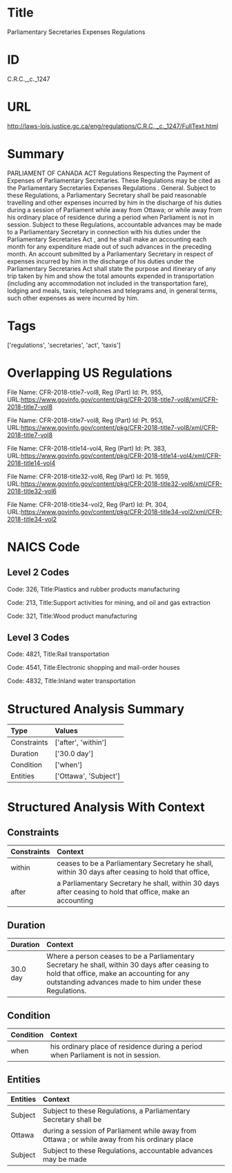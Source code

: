 # Title
Parliamentary Secretaries Expenses Regulations


# ID
C.R.C.,_c._1247

# URL
http://laws-lois.justice.gc.ca/eng/regulations/C.R.C.,_c._1247/FullText.html


# Summary
PARLIAMENT OF CANADA ACT Regulations Respecting the Payment of Expenses of Parliamentary Secretaries.
These Regulations may be cited as the  Parliamentary Secretaries Expenses Regulations .
General.
Subject to these Regulations, a Parliamentary Secretary shall be paid reasonable travelling and other expenses incurred by him in the discharge of his duties during a session of Parliament while away from Ottawa; or while away from his ordinary place of residence during a period when Parliament is not in session.
Subject to these Regulations, accountable advances may be made to a Parliamentary Secretary in connection with his duties under the  Parliamentary Secretaries Act , and he shall make an accounting each month for any expenditure made out of such advances in the preceding month.
An account submitted by a Parliamentary Secretary in respect of expenses incurred by him in the discharge of his duties under the  Parliamentary Secretaries Act  shall state the purpose and itinerary of any trip taken by him and show the total amounts expended in transportation (including any accommodation not included in the transportation fare), lodging and meals, taxis, telephones and telegrams and, in general terms, such other expenses as were incurred by him.


# Tags
['regulations', 'secretaries', 'act', 'taxis']


# Overlapping US Regulations
File Name: CFR-2018-title7-vol8, Reg (Part) Id: Pt. 955, URL:https://www.govinfo.gov/content/pkg/CFR-2018-title7-vol8/xml/CFR-2018-title7-vol8

File Name: CFR-2018-title7-vol8, Reg (Part) Id: Pt. 953, URL:https://www.govinfo.gov/content/pkg/CFR-2018-title7-vol8/xml/CFR-2018-title7-vol8

File Name: CFR-2018-title14-vol4, Reg (Part) Id: Pt. 383, URL:https://www.govinfo.gov/content/pkg/CFR-2018-title14-vol4/xml/CFR-2018-title14-vol4

File Name: CFR-2018-title32-vol6, Reg (Part) Id: Pt. 1659, URL:https://www.govinfo.gov/content/pkg/CFR-2018-title32-vol6/xml/CFR-2018-title32-vol6

File Name: CFR-2018-title34-vol2, Reg (Part) Id: Pt. 304, URL:https://www.govinfo.gov/content/pkg/CFR-2018-title34-vol2/xml/CFR-2018-title34-vol2




# NAICS Code
## Level 2 Codes
Code: 326, Title:Plastics and rubber products manufacturing

Code: 213, Title:Support activities for mining, and oil and gas extraction

Code: 321, Title:Wood product manufacturing




## Level 3 Codes
Code: 4821, Title:Rail transportation

Code: 4541, Title:Electronic shopping and mail-order houses

Code: 4832, Title:Inland water transportation







# Structured Analysis Summary
| Type        | Values                |
|:------------|:----------------------|
| Constraints | ['after', 'within']   |
| Duration    | ['30.0 day']          |
| Condition   | ['when']              |
| Entities    | ['Ottawa', 'Subject'] |


# Structured Analysis With Context
 


## Constraints
| Constraints   | Context                                                                                                  |
|:--------------|:---------------------------------------------------------------------------------------------------------|
| within        | ceases to be a Parliamentary Secretary he shall, within 30 days after ceasing to hold that office,       |
| after         | a Parliamentary Secretary he shall, within 30 days after ceasing to hold that office, make an accounting |


## Duration
| Duration   | Context                                                                                                                                                                                                |
|:-----------|:-------------------------------------------------------------------------------------------------------------------------------------------------------------------------------------------------------|
| 30.0 day   | Where a person ceases to be a Parliamentary Secretary he shall, within 30 days after ceasing to hold that office, make an accounting for any outstanding advances made to him under these Regulations. |


## Condition
| Condition   | Context                                                                             |
|:------------|:------------------------------------------------------------------------------------|
| when        | his ordinary place of residence during a period when  Parliament is not in session. |


## Entities
| Entities   | Context                                                                                       |
|:-----------|:----------------------------------------------------------------------------------------------|
| Subject    | Subject to these Regulations, a Parliamentary Secretary shall be                              |
| Ottawa     | during a session of Parliament while away from Ottawa ; or while away from his ordinary place |
| Subject    | Subject to these Regulations, accountable advances may be made                                |


